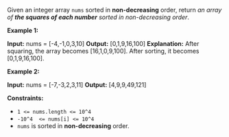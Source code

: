 
Given an integer array  `nums` sorted in  **non-decreasing**  order, return  _an array of  **the squares of each number** sorted in non-decreasing order_.

**Example 1:**

**Input:** nums = [-4,-1,0,3,10]
**Output:** [0,1,9,16,100]
**Explanation:** After squaring, the array becomes [16,1,0,9,100].
After sorting, it becomes [0,1,9,16,100].

**Example 2:**

**Input:** nums = [-7,-3,2,3,11]
**Output:** [4,9,9,49,121]

**Constraints:**

-   `1 <= nums.length <= 10^4`
-   `-10^4  <= nums[i] <= 10^4`
-   `nums`  is sorted in  **non-decreasing**  order.